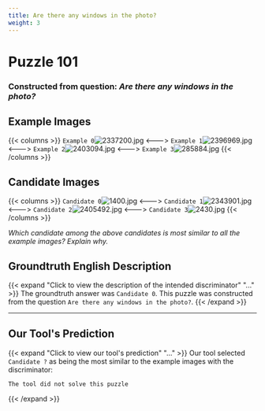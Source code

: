 ```yaml
---
title: Are there any windows in the photo?
weight: 3
---
```


# Puzzle 101
### Constructed from question: _Are there any windows in the photo?_


## Example Images
{{< columns >}}
`Example 0`![2337200.jpg](/gqa_images/2337200.jpg)
<--->
`Example 1`![2396969.jpg](/gqa_images/2396969.jpg)
<--->
`Example 2`![2403094.jpg](/gqa_images/2403094.jpg)
<--->
`Example 3`![285884.jpg](/gqa_images/285884.jpg)
{{< /columns >}}

## Candidate Images
{{< columns >}}
`Candidate 0`![1400.jpg](/gqa_images/1400.jpg)
<--->
`Candidate 1`![2343901.jpg](/gqa_images/2343901.jpg)
<--->
`Candidate 2`![2405492.jpg](/gqa_images/2405492.jpg)
<--->
`Candidate 3`![2430.jpg](/gqa_images/2430.jpg)
{{< /columns >}}

*Which candidate among the above candidates is most similar to all the example images? Explain why.*

## Groundtruth English Description

{{< expand "Click to view the description of the intended discriminator" "..." >}}
The groundtruth answer was `Candidate 0`. This puzzle was constructed from the question `Are there any windows in the photo?`.
{{< /expand >}}

---

## Our Tool's Prediction

{{< expand "Click to view our tool's prediction" "..." >}}
Our tool selected `Candidate ?` as being the most similar to the example images with the discriminator:
```plaintext
The tool did not solve this puzzle
```
{{< /expand >}}
